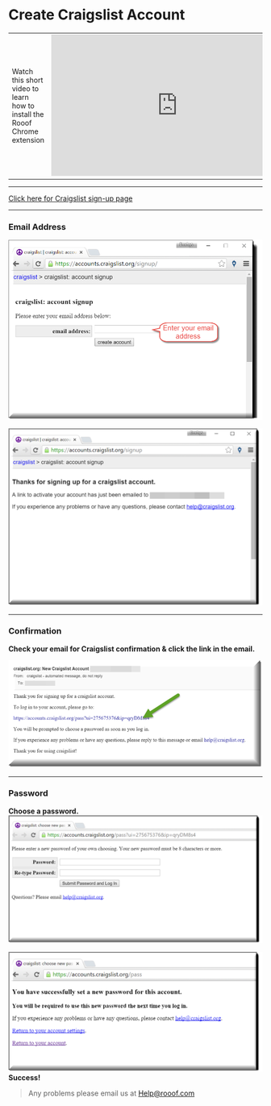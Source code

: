 # Create Craigslist Account
<table><tr><td>Watch this short video to learn how to install the Rooof Chrome extension </td><td> <iframe src="https://player.vimeo.com/video/123789121" width="500" height="281" frameborder="0" webkitallowfullscreen mozallowfullscreen allowfullscreen></iframe></td></tr></table>



---



[Click here for Craigslist sign-up page](https://accounts.craigslist.org/signup/)

---
### Email Address
![Craiglist Signup](img/signup3.png)

![Confirmation](img/new-confirm.png)

---

### Confirmation
**Check your email for Craigslist confirmation & click the link in the email.**

![Email Confirmation](img/confirm4.png)




---

### Password 
**Choose a password.**
![Choose Password](img/password1.png)



![Success](img/success1.png)
**Success!**

> Any problems please email us at Help@rooof.com